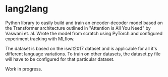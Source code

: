 # lang2lang

Python library to easily build and train an encoder-decoder model based on the Transformer architecture outlined in "Attention is All You Need" by Vaswani et. al. Wrote the model from scratch using PyTorch and configured experiment tracking with MLflow.

The dataset is based on the iswlt2017 dataset and is applicable for all it's different language variations. To train
on other datasets, the dataset.py file will have to be configured for that particular dataset.

Work in progress.
